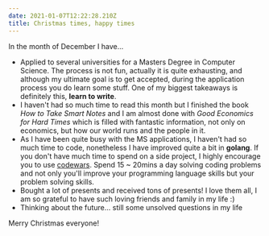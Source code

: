 ```yaml
---
date: 2021-01-07T12:22:28.210Z
title: Christmas times, happy times
---
```

In the month of December I have...

* Applied to several universities for a Masters Degree in Computer Science. The process is not fun, actually it is quite exhausting, and although my ultimate goal is to get accepted, during the application process you do learn some stuff. One of my biggest takeaways is definitely this, **learn to write**.
* I haven't had so much time to read this month but I finished the book *How to Take Smart Notes* and I am almost done with *Good Economics for Hard Times* which is filled with fantastic information, not only on economics, but how our world runs and the people in it. 
* As I have been quite busy with the MS applications, I haven't had so much time to code, nonetheless I have improved quite a bit in **golang**. If you don't have much time to spend on a side project, I highly encourage you to use [codewars](https://www.codewars.com/). Spend 15 ~ 20mins a day solving coding problems and not only you'll improve your programming language skills but your problem solving skills.
* Bought a lot of presents and received tons of presents! I love them all, I am so grateful to have such loving friends and family in my life :)
* Thinking about the future... still some unsolved questions in my life

Merry Christmas everyone!